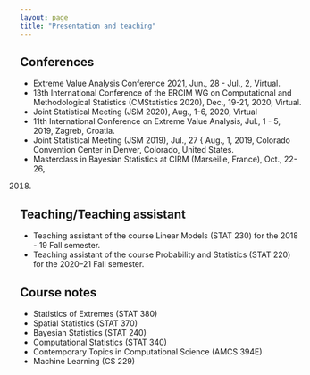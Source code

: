 ```yaml
---
layout: page
title: "Presentation and teaching"
---
```


## Conferences
- Extreme Value Analysis Conference 2021, Jun., 28 - Jul., 2, Virtual.
- 13th International Conference of the ERCIM WG on Computational and
Methodological Statistics (CMStatistics 2020), Dec., 19-21, 2020, Virtual.
- Joint Statistical Meeting (JSM 2020), Aug., 1-6, 2020, Virtual
- 11th International Conference on Extreme Value Analysis, Jul., 1 - 5, 2019,
Zagreb, Croatia.
- Joint Statistical Meeting (JSM 2019), Jul., 27 { Aug., 1, 2019, Colorado Convention
Center in Denver, Colorado, United States.
- Masterclass in Bayesian Statistics at CIRM (Marseille, France), Oct., 22-26,
2018. 

## Teaching/Teaching assistant
- Teaching assistant of the course Linear Models (STAT 230) for the 2018 - 19 Fall semester.
- Teaching assistant of the course Probability and Statistics (STAT 220) for the
2020–21 Fall semester. 

## Course notes 
- Statistics of Extremes (STAT 380)
- Spatial Statistics (STAT 370)
- Bayesian Statistics (STAT 240)
- Computational Statistics (STAT 340)
- Contemporary Topics in Computational Science (AMCS 394E)
- Machine Learning (CS 229) 
